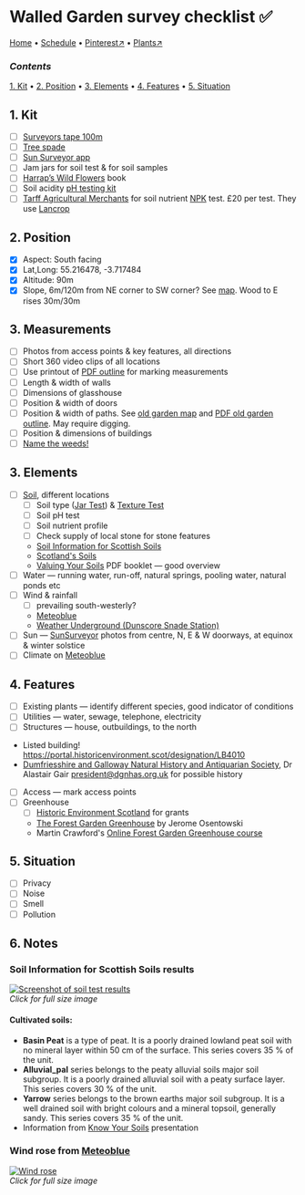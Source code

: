 # Walled Garden survey checklist ✅

[Home](https://notes.grwd.uk/walled) • [Schedule](https://notes.grwd.uk/walled/schedule) • [Pinterest↗](https://pinterest.co.uk/NatureWorksGarden/walled/) • [Plants↗](https://bit.ly/walled-plants)

### _Contents_

[1. Kit](#1-kit) • [2. Position](#2-position) • [3. Elements](#3-elements) • [4. Features](#4-features) • [5. Situation](#5-situation)

## 1. Kit

* [ ] [Surveyors tape 100m](https://www.amazon.co.uk/Draper-Tools-51091-Fibreglass-Surveyors/dp/B00UNJTP2W/)
* [ ] [Tree spade](https://www.amazon.co.uk/Spear-Jackson-Agricultural-Planting-Rabbiting/dp/B000KKQW48/)
* [ ] [Sun Surveyor app](https://www.sunsurveyor.com/)
* [ ] Jam jars for soil test & for soil samples
* [ ] [Harrap’s Wild Flowers](https://www.bloomsbury.com/uk/harraps-wild-flowers-9781472966483) book
* [ ] Soil acidity [pH testing kit](https://www.amazon.co.uk/Testing-Moisture-acidity-Outdoor-Battery/dp/B09NVFX9RD)
* [ ] [Tarff Agricultural Merchants](http://www.tarffvalley.co.uk/branches/) for soil nutrient [NPK](https://en.wikipedia.org/wiki/Labeling_of_fertilizer) test. £20 per test. They use [Lancrop](https://www.lancrop.com/#/analysisSoil)

## 2. Position

* [x] Aspect: South facing
* [x] Lat,Long: 55.216478, -3.717484
* [x] Altitude: 90m
* [x] Slope, 6m/120m from NE corner to SW corner? See [map](https://github.com/growdigital/walled/blob/main/map-contour.jpg). Wood to E rises 30m/30m

## 3. Measurements

* [ ] Photos from access points & key features, all directions
* [ ] Short 360 video clips of all locations
* [ ] Use printout of [PDF outline](https://github.com/growdigital/walled/blob/main/walled-outline.pdf) for marking measurements
* [ ] Length & width of walls
* [ ] Dimensions of glasshouse
* [ ] Position & width of doors
* [ ] Position & width of paths. See [old garden map](https://github.com/growdigital/walled/blob/main/map-old.jpg) and [PDF old garden outline](https://github.com/growdigital/walled/blob/main/walled-old.pdf). May require digging. 
* [ ] Position & dimensions of buildings
* [ ] [Name the weeds!](https://www.agroecologynow.com/weeds-what-can-they-tell-us-about-our-soils/)

## 3. Elements

* [ ] [Soil](https://www.gardenersworld.com/plants/find-out-your-soil-type/), different locations
    * [ ] Soil type ([Jar Test](https://hgic.clemson.edu/factsheet/soil-texture-analysis-the-jar-test/)) & [Texture Test](https://www.the-compost-gardener.com/soil-texture-testing.html)
    * [ ] Soil pH test
    * [ ] Soil nutrient profile
    * [ ] Check supply of local stone for stone features
    * [Soil Information for Scottish Soils](http://sifss.hutton.ac.uk/SSKIB_Stats.php)
    * [Scotland's Soils](https://soils.environment.gov.scot/)
    * [Valuing Your Soils](https://www.farmingandwaterscotland.org/downloads/valuing-your-soils-booklet-pdf/) PDF booklet — good overview
* [ ] Water — running water, run-off, natural springs, pooling water, natural ponds etc
* [ ] Wind & rainfall 
    * [ ] prevailing south-westerly?
    * [Meteoblue](https://www.meteoblue.com/en/weather/archive/windrose/closeburn_united-kingdom_2652788)
    * [Weather Underground (Dunscore Snade Station)](https://www.wunderground.com/weather/gb/thornhill)
* [ ] Sun — [SunSurveyor](https://www.sunsurveyor.com/) photos from centre, N, E & W doorways, at equinox & winter solstice
* [ ] Climate on [Meteoblue](https://www.meteoblue.com/en/climate-change/closeburn_united-kingdom_2652788)

## 4. Features

* [ ] Existing plants — identify different species, good indicator of conditions
* [ ] Utilities — water, sewage, telephone, electricity
* [ ] Structures — house, outbuildings, to the north
* Listed building! <https://portal.historicenvironment.scot/designation/LB4010>
* [Dumfriesshire and Galloway Natural History and Antiquarian Society](http://www.dgnhas.org.uk/contacts), Dr Alastair Gair <president@dgnhas.org.uk> for possible history
* [ ] Access — mark access points
* [ ] Greenhouse
    * [ ]  [Historic Environment Scotland](https://www.historicenvironment.scot/grants-and-funding/our-grants/) for grants
    * [The Forest Garden Greenhouse](https://www.chelseagreen.com/product/the-forest-garden-greenhouse/) by Jerome Osentowski 
    * Martin Crawford's [Online Forest Garden Greenhouse course](https://www.agroforestry.co.uk/online-forest-garden-greenhouse-course/)

## 5. Situation

* [ ] Privacy
* [ ] Noise
* [ ] Smell
* [ ] Pollution

## 6. Notes

### Soil Information for Scottish Soils results

[![Screenshot of soil test results](https://res.cloudinary.com/growdigital/image/upload/w_320/v1644934948/walled/soil-information-for-scottish-soils.png)](https://res.cloudinary.com/growdigital/image/upload/v1644934948/walled/soil-information-for-scottish-soils.png)  
_Click for full size image_

#### Cultivated soils:

* **Basin Peat** is a type of peat. It is a poorly drained lowland peat soil with no mineral layer within 50 cm of the surface. This series covers 35 % of the unit.
* **Alluvial_pal** series belongs to the peaty alluvial soils major soil subgroup. It is a poorly drained alluvial soil with a peaty surface layer. This series covers 30 % of the unit.
* **Yarrow** series belongs to the brown earths major soil subgroup. It is a well drained soil with bright colours and a mineral topsoil, generally sandy. This series covers 35 % of the unit.
* Information from [Know Your Soils](https://www.fas.scot/downloads/dumfries-soil-nutrient-network-meeting-soil-texture-presentation-joanna-cloy-sruc/) presentation

### Wind rose from [Meteoblue](https://www.meteoblue.com/en/weather/archive/windrose/closeburn_united-kingdom_2652788)

[![Wind rose](https://res.cloudinary.com/growdigital/image/upload/w_420/v1644936986/walled/wind-rose.png)](https://res.cloudinary.com/growdigital/image/upload/v1644936986/walled/wind-rose.png)  
_Click for full size image_
